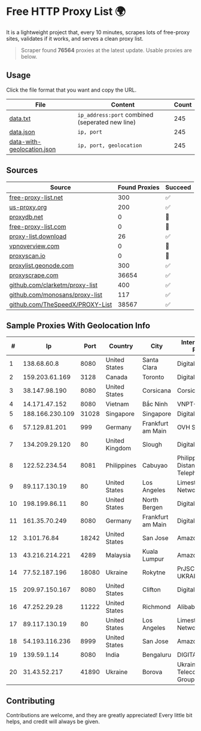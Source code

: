 
# Free HTTP Proxy List 🌍

It is a lightweight project that, every 10 minutes, scrapes lots of free-proxy sites, validates if it works, and serves a clean proxy list.


> Scraper found **76564** proxies at the latest update. Usable proxies are below.

## Usage

Click the file format that you want and copy the URL.


|File|Content|Count|
|----|-------|-----|
|[data.txt](https://raw.githubusercontent.com/themiralay/Proxy-List-World/master/data.txt)|`ip_address:port` combined (seperated new line)|245|
|[data.json](https://raw.githubusercontent.com/themiralay/Proxy-List-World/master/data.json)|`ip, port`|245|
|[data-with-geolocation.json](https://raw.githubusercontent.com/themiralay/Proxy-List-World/master/data-with-geolocation.json)|`ip, port, geolocation`|245|

## Sources

|Source|Found Proxies|Succeed|
|------|-------------|-------|
|[free-proxy-list.net](https://free-proxy-list.net)|300|✅|
|[us-proxy.org](https://www.us-proxy.org)|200|✅|
|[proxydb.net](http://proxydb.net)|0|🚫|
|[free-proxy-list.com](https://free-proxy-list.com/?page=&port=&type%5B%5D=http&type%5B%5D=https&up_time=0&search=Search)|0|🚫|
|[proxy-list.download](https://www.proxy-list.download/HTTP)|26|✅|
|[vpnoverview.com](https://vpnoverview.com/privacy/anonymous-browsing/free-proxy-servers)|0|🚫|
|[proxyscan.io](https://www.proxyscan.io)|0|🚫|
|[proxylist.geonode.com](https://proxylist.geonode.com/api/proxy-list?limit=300&page=1&sort_by=lastChecked&sort_type=desc&protocols=http,https)|300|✅|
|[proxyscrape.com](https://api.proxyscrape.com/v2/?request=displayproxies&protocol=http&timeout=10000&country=all&ssl=all&anonymity=all)|36654|✅|
|[github.com/clarketm/proxy-list](https://raw.githubusercontent.com/clarketm/proxy-list/master/proxy-list-raw.txt)|400|✅|
|[github.com/monosans/proxy-list](https://raw.githubusercontent.com/monosans/proxy-list/main/proxies/http.txt)|117|✅|
|[github.com/TheSpeedX/PROXY-List](https://raw.githubusercontent.com/TheSpeedX/PROXY-List/master/http.txt)|38567|✅|


## Sample Proxies With Geolocation Info

|#|Ip|Port|Country|City|Internet Service Provider|
|-|--|----|-------|----|-------------------------|
|1|138.68.60.8|8080|United States|Santa Clara|DigitalOcean, LLC|
|2|159.203.61.169|3128|Canada|Toronto|DigitalOcean, LLC|
|3|38.147.98.190|8080|United States|Corsicana|Corsicana ISD|
|4|14.171.47.152|8080|Vietnam|Bắc Ninh|VNPT-VNNIC|
|5|188.166.230.109|31028|Singapore|Singapore|DigitalOcean, LLC|
|6|57.129.81.201|999|Germany|Frankfurt am Main|OVH SAS|
|7|134.209.29.120|80|United Kingdom|Slough|DigitalOcean, LLC|
|8|122.52.234.54|8081|Philippines|Cabuyao|Philippine Long Distance Telephone Co.|
|9|89.117.130.19|80|United States|Los Angeles|Limestone Networks, Inc.|
|10|198.199.86.11|80|United States|North Bergen|DigitalOcean, LLC|
|11|161.35.70.249|8080|Germany|Frankfurt am Main|DigitalOcean, LLC|
|12|3.101.76.84|18242|United States|San Jose|Amazon.com, Inc.|
|13|43.216.214.221|4289|Malaysia|Kuala Lumpur|Amazon.com, Inc.|
|14|77.52.187.196|18080|Ukraine|Rokytne|PrJSC "VF UKRAINE"|
|15|209.97.150.167|8080|United States|Clifton|DigitalOcean, LLC|
|16|47.252.29.28|11222|United States|Richmond|Alibaba Cloud LLC|
|17|89.117.130.19|80|United States|Los Angeles|Limestone Networks, Inc.|
|18|54.193.116.236|8999|United States|San Jose|Amazon.com, Inc.|
|19|139.59.1.14|8080|India|Bengaluru|DIGITALOCEAN|
|20|31.43.52.217|41890|Ukraine|Borova|Ukrainian Telecommunication Group LLC|



## Contributing

Contributions are welcome, and they are greatly appreciated! Every
little bit helps, and credit will always be given.

